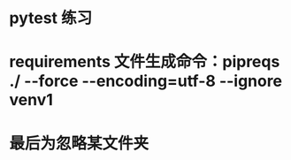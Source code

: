 # pytest 练习

# requirements 文件生成命令：pipreqs ./ --force --encoding=utf-8 --ignore venv1   
# 最后为忽略某文件夹